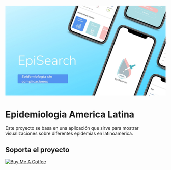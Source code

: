 ![Image of EpiSearch Mockup](assets/landing/episearch-landing.jpg)

# Epidemiologia America Latina

Este proyecto se basa en una aplicación que sirve para mostrar visualizaciones sobre diferentes epidemias en latinoamerica.

## Soporta el proyecto

<a href="https://www.buymeacoffee.com/elhe26" target="_blank"><img
src="https://cdn.buymeacoffee.com/buttons/default-orange.png" alt="Buy Me A
Coffee" height="41" width="174"></a>
